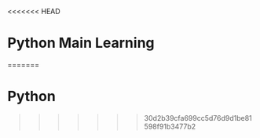 <<<<<<< HEAD
# Python Main Learning
=======
# Python
>>>>>>> 30d2b39cfa699cc5d76d9d1be81598f91b3477b2
